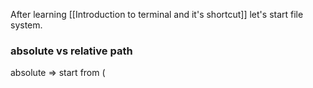 After learning [[Introduction to terminal and it's shortcut]]  let's start file system.

### absolute vs relative path

absolute => start from (
